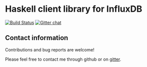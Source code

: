 Haskell client library for InfluxDB
==========
[![Build Status](https://travis-ci.org/maoe/influxdb-haskell.svg?branch=master)](https://travis-ci.org/maoe/influxdb-haskell)
[![Gitter chat](https://badges.gitter.im/maoe/influxdb-haskell.png)](https://gitter.im/maoe/influxdb-haskell)

Contact information
----------

Contributions and bug reports are welcome!

Please feel free to contact me through github or on [gitter](https://gitter.im/maoe/influxdb-haskell).
